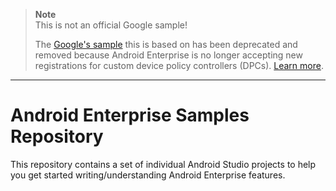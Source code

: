 > **Note**  
> This is not an official Google sample!
>
> The [Google's sample][1] this is based on has been deprecated and
> removed because Android Enterprise is no longer accepting new
> registrations for custom device policy controllers (DPCs). [Learn more][0].

----

# Android Enterprise Samples Repository

This repository contains a set of individual Android Studio projects to help you get
started writing/understanding Android Enterprise features.

[0]: https://developer.android.com/work/dpc/build-dpc
[1]: https://github.com/android/enterprise-samples
